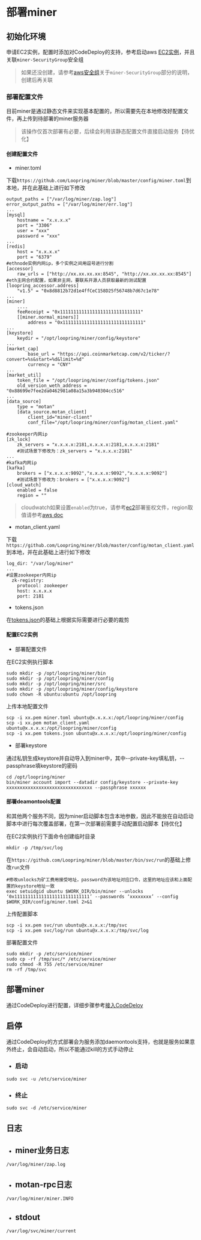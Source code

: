 # 部署miner

## 初始化环境

申请EC2实例，配置时添加对CodeDeploy的支持，参考启动aws [EC2实例](new_ec2_cn.md)，并且关联`miner-SecurityGroup`安全组

> 如果还没创建，请参考[aws安全组](security_group_cn.md)关于`miner-SecurityGroup`部分的说明，创建后再关联

### 部署配置文件
目前miner是通过静态文件来实现基本配置的，所以需要先在本地修改好配置文件，再上传到待部署的miner服务器

> 该操作仅首次部署有必要，后续会利用该静态配置文件直接启动服务【待优化】

#### 创建配置文件
* miner.toml

下载`https://github.com/Loopring/miner/blob/master/config/miner.toml`到本地，并在此基础上进行如下修改
```
output_paths = ["/var/log/miner/zap.log"]
error_output_paths = ["/var/log/miner/err.log"]
...
[mysql]
    hostname = "x.x.x.x"
    port = "3306"
    user = "xxx"
    password = "xxx"
...
[redis]
    host = "x.x.x.x"
    port = "6379"
#ethnode实例内网ip，多个实例之间用逗号进行分割
[accessor]
    raw_urls = ["http://xx.xx.xx.xx:8545", "http://xx.xx.xx.xx:8545"]
#eth主网合约配置，如果非主网，要联系开源人员获取最新的测试配置
[loopring_accessor.address]
    "v1.5" = "0x8d8812b72d1e4ffCeC158D25f56748b7d67c1e78"
...
[miner]
    ....
    feeReceipt = "0x111111111111111111111111111111"
    [[miner.normal_miners]]
        address = "0x111111111111111111111111111111"
...
[keystore]
    keydir = "/opt/loopring/miner/config/keystore"
...
[market_cap]
        base_url = "https://api.coinmarketcap.com/v2/ticker/?convert=%s&start=%d&limit=%d"
        currency = "CNY"
...
[market_util]
    token_file = "/opt/loopring/miner/config/tokens.json"
    old_version_weth_address = "0x88699e7fee2da0462981a08a15a3b940304cc516"
...
[data_source]
    type = "motan"
    [data_source.motan_client]
        client_id="miner-client"
        conf_file="/opt/loopring/miner/config/motan_client.yaml"

#zookeeper内网ip
[zk_lock]
    zk_servers = "x.x.x.x:2181,x.x.x.x:2181,x.x.x.x:2181"
    #测试场景下修改为：zk_servers = "x.x.x.x:2181"
...
#kafka内网ip
[kafka]
    brokers = ["x.x.x.x:9092","x.x.x.x:9092","x.x.x.x:9092"]
    #测试场景下修改为：brokers = ["x.x.x.x:9092"]
[cloud_watch]
    enabled = false
    region = ""
```

> cloudwatch如果设置`enabled`为true，请参考[ec2](new_ec2_cn.md)部署鉴权文件，region取值请参考[aws doc](https://docs.aws.amazon.com/zh_cn/AWSEC2/latest/UserGuide/using-regions-availability-zones.html)

* motan_client.yaml

下载`https://github.com/Loopring/miner/blob/master/config/motan_client.yaml`到本地，并在此基础上进行如下修改
```
log_dir: "/var/log/miner"
...
#设置zookeeper内网ip
  zk-registry:
    protocol: zookeeper
    host: x.x.x.x
    port: 2181
```
* tokens.json

在[tokens.json](tokens_main.md)的基础上根据实际需要进行必要的裁剪

#### 配置EC2实例
* 部署配置文件

在EC2实例执行脚本
```
sudo mkdir -p /opt/loopring/miner/bin
sudo mkdir -p /opt/loopring/miner/config
sudo mkdir -p /opt/loopring/miner/src
sudo mkdir -p /opt/loopring/miner/config/keystore
sudo chown -R ubuntu:ubuntu /opt/loopring
```
上传本地配置文件
```
scp -i xx.pem miner.toml ubuntu@x.x.x.x:/opt/loopring/miner/config
scp -i xx.pem motan_client.yaml ubuntu@x.x.x.x:/opt/loopring/miner/config
scp -i xx.pem tokens.json ubuntu@x.x.x.x:/opt/loopring/miner/config
```
* 部署keystore

通过私钥生成keystore并自动导入到miner中，其中--private-key填私钥，--passphrase填keystore的密码
```
cd /opt/loopring/miner
bin/miner account import --datadir config/keystore --private-key xxxxxxxxxxxxxxxxxxxxxxxxxxxxxxxx --passphrase xxxxxx
```

#### 部署deamontools配置

和其他两个服务不同，因为miner启动脚本包含本地参数，因此不能放在自动启动脚本中进行每次覆盖部署，在第一次部署前需要手动配置启动脚本【待优化】

在EC2实例执行下面命令创建临时目录

`mkdir -p /tmp/svc/log`

在`https://github.com/Loopring/miner/blob/master/bin/svc/run`的基础上修改`run`文件

```
#修改unlocks为矿工费用接受地址，password为该地址对应口令，这里的地址应该和上面配置的keystore地址一致
exec setuidgid ubuntu $WORK_DIR/bin/miner --unlocks ‘0x1111111111111111111111111111’ --passwords ‘xxxxxxxx’ --config $WORK_DIR/config/miner.toml 2>&1
```
上传配置脚本
```
scp -i xx.pem svc/run ubuntu@x.x.x.x:/tmp/svc
scp -i xx.pem svc/log/run ubuntu@x.x.x.x:/tmp/svc/log
```
部署配置文件
```
sudo mkdir -p /etc/service/miner
sudo cp -rf /tmp/svc/* /etc/service/miner
sudo chmod -R 755 /etc/service/miner
rm -rf /tmp/svc
```
## 部署miner
通过CodeDeploy进行配置，详细步骤参考[接入CodeDeloy](codedeploy_cn.md)

## 启停
通过CodeDeploy的方式部署会为服务添加daemontools支持，也就是服务如果意外终止，会自动启动，所以不能通过kill的方式手动停止

* ### 启动
`sudo svc -u /etc/service/miner`

* ### 终止
`sudo svc -d /etc/service/miner`

## 日志

* ## miner业务日志
`/var/log/miner/zap.log`

* ## motan-rpc日志
`/var/log/miner/miner.INFO`

* ## stdout
`/var/log/svc/miner/current`
